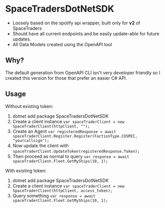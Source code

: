 # SpaceTradersDotNetSDK

- Loosely based on the spotify api wrapper, built only for **v2** of SpaceTraders
- Should have all current endpoints and be easily update-able for future updates.
- All Data Models created using the OpenAPI tool

## Why?
The default generation from OpenAPI CLI isn't very developer friendly so I created this version for those that prefer an easier C# API.

## Usage

Without existing token:
1. dotnet add package SpaceTradersDotNetSDK
2. Create a client instance ```var spaceTraderClient = new SpaceTraderClient(httpClient, "");```
3. Create an Agent ```var registeredResponse = await spaceTraderClient.Register.Register(FactionType.COSMIC, "yourcallsign");```
4. Now update the client with ```spaceTraderClient.UpdateToken(registeredResponse.Token);```
5. Then proceed as normal to query ```var response = await spaceTraderClient.Fleet.GetMyShips(10, 1);```

With existing token:
1. dotnet add package SpaceTradersDotNetSDK
2. Create a client instance ```var spaceTraderClient = new SpaceTraderClient(httpClient, access_token);```
3. Query something ```var response = await spaceTraderClient.Fleet.GetMyShips(10, 1);```
